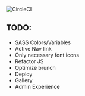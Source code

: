 ![CircleCI](https://circleci.com/gh/tomjschuster/funk-and-schuster.svg?style=svg&circle-token=cf1fa1c679d9fcfede3b89551d2d53d871d59e9a)

## TODO:
- SASS Colors/Variables
- Active Nav link
- Only necessary font icons
- Refactor JS
- Optimize brunch
- Deploy
- Gallery
- Admin Experience
